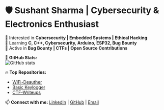 # 🛡️ Sushant Sharma | Cybersecurity & Electronics Enthusiast  
🔹 Interested in **Cybersecurity | Embedded Systems | Ethical Hacking**  
🔹 Learning **C, C++, Cybersecurity, Arduino, ESP32, Bug Bounty**  
🔹 Active in **Bug Bounty | CTFs | Open Source Contributions**  

🚀 **GitHub Stats:**  
![GitHub stats](https://github-readme-stats.vercel.app/api?username=sushantX25&show_icons=true&theme=radical)  

🔥 **Top Repositories:**  
- [WiFi-Deauther](https://github.com/sushantX25/WiFi-Deauther)  
- [Basic Keylogger](https://github.com/sushantX25/Basic-Keylogger)  
- [CTF-Writeups](https://github.com/sushantX25/CTF-Writeups)  

📫 **Connect with me:** [LinkedIn](#) | [GitHub](#) | [Email](#)  
